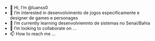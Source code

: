 - 👋 Hi, I’m @luanss0
- 👀 I’m interested in desenvolvimento de jogos especificamente e designer de games e personages
- 🌱 I’m currently learning desenvolviemnto de sistemas no Senai/Bahia
- 💞️ I’m looking to collaborate on ...
- 📫 How to reach me ...

<!---
luanss0/luanss0 is a ✨ special ✨ repository because its `README.md` (this file) appears on your GitHub profile.
You can click the Preview link to take a look at your changes.
--->
